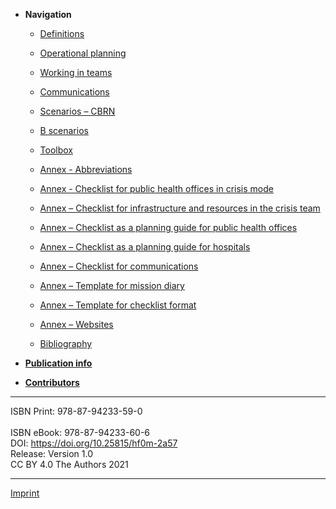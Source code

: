 - **Navigation**

  - [Definitions](files/document-2.md)
  - [Operational planning](files/document-3.md)
  - [Working in teams](files/document-4.md)
  - [Communications](files/document-5.md)
  - [Scenarios – CBRN](files/document-6.md)
  - [B scenarios](files/document-7.md)
  - [Toolbox](files/document-8.md)

  - [Annex - Abbreviations](files/document-9.md)
  - [Annex - Checklist for public health offices in crisis mode](files/document-10.md)
  - [Annex – Checklist for infrastructure and resources in the crisis team](files/document-11.md)
  - [Annex – Checklist as a planning guide for public health offices](files/document-12.md)
  - [Annex – Checklist as a planning guide for hospitals](files/document-13.md)
  - [Annex – Checklist for communications](files/document-14.md)
  - [Annex – Template for mission diary](files/document-15.md)
  - [Annex – Template for checklist format](files/document-16.md)
  - [Annex – Websites](files/document-17.md)
  - [Bibliography](files/document-18.md)

- [**Publication info**](files/document-101.md)
- [**Contributors**](files/document-101.md.md#Authors)

---

ISBN Print: 978-87-94233-59-0<br />    
ISBN eBook: 978-87-94233-60-6<br />
DOI: https://doi.org/10.25815/hf0m-2a57<br />
Release: Version 1.0<br />
CC BY 4.0 The Authors 2021

---

[Imprint](files/imprint.md)
